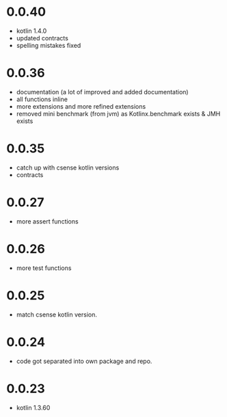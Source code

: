 # 0.0.40
- kotlin 1.4.0
- updated contracts
- spelling mistakes fixed
 
# 0.0.36
- documentation (a lot of improved and added documentation)
- all functions inline
- more extensions and more refined extensions
- removed mini benchmark (from jvm) as Kotlinx.benchmark exists & JMH exists

# 0.0.35
- catch up with csense kotlin versions
- contracts

# 0.0.27
- more assert functions

# 0.0.26
- more test functions 

# 0.0.25
- match csense kotlin version.

# 0.0.24
- code got separated into own package and repo. 

# 0.0.23
- kotlin 1.3.60